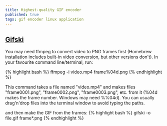 ```yaml
---
title: Highest-quality GIF encoder
published: true
tags: gif encoder linux application
---
```

## [Gifski](https://gif.ski/)

You may need ffmpeg to convert video to PNG frames first (Homebrew installation includes built-in video conversion, but other versions don't). In your favourite command line/terminal, run:

{% highlight bash %}
ffmpeg -i video.mp4 frame%04d.png
{% endhighlight %}

This command takes a file named "video.mp4" and makes files "frame0001.png", "frame0002.png", "frame0003.png", etc. from it (%04d makes the frame number. Windows may need %%04d). You can usually drag'n'drop files into the terminal window to avoid typing the paths.

and then make the GIF from the frames:
{% highlight bash %}
gifski -o file.gif frame*.png
{% endhighlight %}